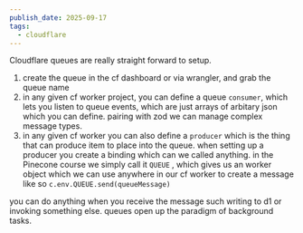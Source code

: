 ```yaml
---
publish_date: 2025-09-17
tags:
  - cloudflare
---
```

Cloudflare queues are really straight forward to setup.
  
1. create the queue in the cf dashboard or via wrangler, and grab the queue name
2. in any given cf worker project, you can define a queue `consumer`, which lets you listen to queue events, which are just arrays of arbitary json which you can define. pairing with zod we can manage complex message types.
3. in any given cf worker you can also define a `producer`  which is the thing that can produce item to place into the queue. when setting up a producer you create a binding which can we called anything. in the Pinecone course we simply call it `QUEUE` , which gives us an worker object which we can use anywhere in our cf worker to create a message like so `c.env.QUEUE.send(queueMessage)`

you can do anything when you receive the message such writing to d1 or invoking something else. queues open up the paradigm of background tasks.